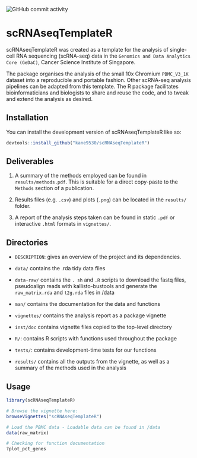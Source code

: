 ![GitHub commit activity](https://img.shields.io/github/commit-activity/w/kane9530/scRNAseqTemplateR?style=flat-square)
# scRNAseqTemplateR

scRNAseqTemplateR was created as a template for the analysis of single-cell RNA sequencing (scRNA-seq) data in the `Genomics and Data Analytics Core (GeDaC)`, Cancer Science Institute of Singapore. 

The package organises the analysis of the small 10x Chromium `PBMC_V3_1K` dataset into a reproducible and portable fashion. Other scRNA-seq analysis pipelines can be adapted from this template. The R package facilitates bioinformaticians and biologists to share and reuse the code, and to tweak and extend the analysis as desired.

## Installation

You can install the development version of scRNAseqTemplateR like so:

``` r
devtools::install_github("kane9530/scRNAseqTemplateR")

```

## Deliverables

1. A summary of the methods employed can be found in `results/methods.pdf`. This is suitable for a direct copy-paste to the `Methods` section of a publication.

2. Results files (e.g. `.csv`) and plots (`.png`) can be located in the `results/` folder.

3. A report of the analysis steps taken can be found in static `.pdf` or interactive `.html` formats in `vignettes/`.

## Directories

- `DESCRIPTION`: gives an overview of the project and its dependencies.

- `data/` contains the .rda tidy data files

- `data-raw/` contains the `. sh` and `.R` scripts to download the fastq files, pseudoalign reads with kallisto-bustools and generate the `raw_matrix.rda` and `t2g.rda` files in /data

- `man/` contains the documentation for the data and functions

- `vignettes/` contains the analysis report  as a package vignette

- `inst/doc` contains vignette files copied to the top-level directory

- `R/`: contains R scripts with functions used throughout the package

- `tests/`: contains development-time tests for our functions

- `results/` contains all the outputs from the vignette, as well as a summary of the methods used in the analysis

## Usage

``` r
library(scRNAseqTemplateR)

# Browse the vignette here:
browseVignettes("scRNAseqTemplateR")

# Load the PBMC data - Loadable data can be found in /data
data(raw_matrix)

# Checking for function documentation 
?plot_pct_genes

```

